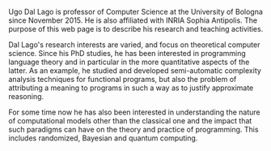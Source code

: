 <p>Ugo Dal Lago is professor of Computer Science at the University of Bologna since November 2015. He is also affiliated with INRIA Sophia Antipolis. The purpose of this web page is to describe his research and teaching activities.</p>

<p class="indentfirst">Dal Lago's research interests are varied, and focus on theoretical computer science. Since his PhD studies, he has been interested in programming language theory and in particular in the more quantitative aspects of the latter. As an example, he studied and developed semi-automatic complexity analysis techniques for functional programs, but also the problem of attributing a meaning to programs in such a way as to justify approximate reasoning.</p>

<p class="indentfirst">For some time now he has also been interested in understanding the nature of computational models other than the classical one and the impact that such paradigms can have on the theory and practice of programming. This includes randomized, Bayesian and quantum computing.</p>
